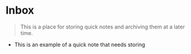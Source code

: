 # Inbox
>This is a place for storing quick notes and archiving them at a later time.  
- This is an example of a quick note that needs storing